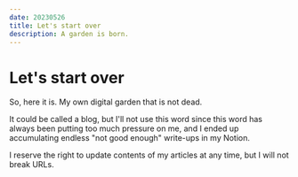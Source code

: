 ```yaml
---
date: 20230526
title: Let's start over
description: A garden is born.
---
```


# Let's start over

So, here it is. My own digital garden that is not dead.

It could be called a blog, but I'll not use this word since this word has always
been putting too much pressure on me, and I ended up accumulating endless "not
good enough" write-ups in my Notion.

I reserve the right to update contents of my articles at any time, but I will
not break URLs.
